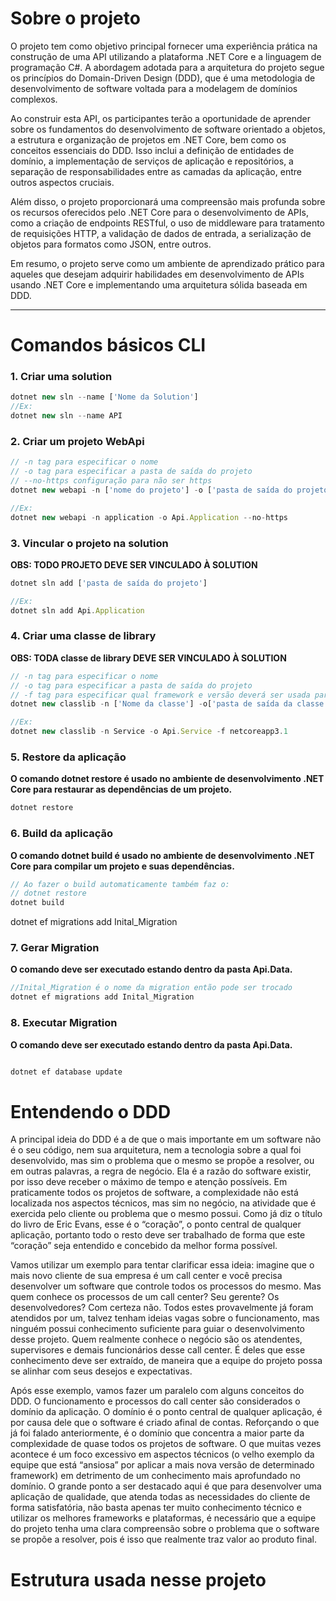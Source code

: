 # Sobre o projeto

O projeto tem como objetivo principal fornecer uma experiência prática na construção de uma API utilizando a plataforma .NET Core e a linguagem de programação C#. A abordagem adotada para a arquitetura do projeto segue os princípios do Domain-Driven Design (DDD), que é uma metodologia de desenvolvimento de software voltada para a modelagem de domínios complexos.

Ao construir esta API, os participantes terão a oportunidade de aprender sobre os fundamentos do desenvolvimento de software orientado a objetos, a estrutura e organização de projetos em .NET Core, bem como os conceitos essenciais do DDD. Isso inclui a definição de entidades de domínio, a implementação de serviços de aplicação e repositórios, a separação de responsabilidades entre as camadas da aplicação, entre outros aspectos cruciais.

Além disso, o projeto proporcionará uma compreensão mais profunda sobre os recursos oferecidos pelo .NET Core para o desenvolvimento de APIs, como a criação de endpoints RESTful, o uso de middleware para tratamento de requisições HTTP, a validação de dados de entrada, a serialização de objetos para formatos como JSON, entre outros.

Em resumo, o projeto serve como um ambiente de aprendizado prático para aqueles que desejam adquirir habilidades em desenvolvimento de APIs usando .NET Core e implementando uma arquitetura sólida baseada em DDD.

___

# Comandos básicos CLI

### 1. Criar uma solution

~~~javascript
dotnet new sln --name ['Nome da Solution']
//Ex:
dotnet new sln --name API
~~~

### 2. Criar um projeto WebApi
~~~javascript
// -n tag para especificar o nome
// -o tag para especificar a pasta de saída do projeto
// --no-https configuração para não ser https
dotnet new webapi -n ['nome do projeto'] -o ['pasta de saída do projeto'] --no-https

//Ex:
dotnet new webapi -n application -o Api.Application --no-https
~~~

### 3. Vincular o projeto na solution

**OBS: TODO PROJETO DEVE SER VINCULADO À SOLUTION**

~~~js
dotnet sln add ['pasta de saída do projeto']

//Ex:
dotnet sln add Api.Application
~~~

### 4. Criar uma classe de library

**OBS: TODA classe de library DEVE SER VINCULADO À SOLUTION**

~~~js
// -n tag para especificar o nome
// -o tag para especificar a pasta de saída do projeto
// -f tag para especificar qual framework e versão deverá ser usada para a criação da classe
dotnet new classlib -n ['Nome da classe'] -o['pasta de saída da classe'] -f ['framework e versão']

//Ex:
dotnet new classlib -n Service -o Api.Service -f netcoreapp3.1
~~~


### 5. Restore da aplicação

**O comando dotnet restore é usado no ambiente de desenvolvimento .NET Core para restaurar as dependências de um projeto.**

~~~js
dotnet restore
~~~

### 6. Build da aplicação

**O comando dotnet build é usado no ambiente de desenvolvimento .NET Core para compilar um projeto e suas dependências.**

~~~js
// Ao fazer o build automaticamente também faz o:
// dotnet restore
dotnet build
~~~

dotnet ef migrations add Inital_Migration

### 7. Gerar Migration

**O comando deve ser executado estando dentro da pasta Api.Data.**

~~~js
//Inital_Migration é o nome da migration então pode ser trocado
dotnet ef migrations add Inital_Migration
~~~


### 8. Executar Migration

**O comando deve ser executado estando dentro da pasta Api.Data.**

~~~js

dotnet ef database update
~~~


# Entendendo o DDD

A principal ideia do DDD é a de que o mais importante em um software não é o seu código, nem sua arquitetura, nem a tecnologia sobre a qual foi desenvolvido, mas sim o problema que o mesmo se propõe a resolver, ou em outras palavras, a regra de negócio. Ela é a razão do software existir, por isso deve receber o máximo de tempo e atenção possíveis. Em praticamente todos os projetos de software, a complexidade não está localizada nos aspectos técnicos, mas sim no negócio, na atividade que é exercida pelo cliente ou problema que o mesmo possui. Como já diz o título do livro de Eric Evans, esse é o “coração”, o ponto central de qualquer aplicação, portanto todo o resto deve ser trabalhado de forma que este “coração” seja entendido e concebido da melhor forma possível.

Vamos utilizar um exemplo para tentar clarificar essa ideia: imagine que o mais novo cliente de sua empresa é um call center e você precisa desenvolver um software que controle todos os processos do mesmo. Mas quem conhece os processos de um call center? Seu gerente? Os desenvolvedores? Com certeza não. Todos estes provavelmente já foram atendidos por um, talvez tenham ideias vagas sobre o funcionamento, mas ninguém possui conhecimento suficiente para guiar o desenvolvimento desse projeto. Quem realmente conhece o negócio são os atendentes, supervisores e demais funcionários desse call center. É deles que esse conhecimento deve ser extraído, de maneira que a equipe do projeto possa se alinhar com seus desejos e expectativas.

Após esse exemplo, vamos fazer um paralelo com alguns conceitos do DDD. O funcionamento e processos do call center são considerados o domínio da aplicação. O domínio é o ponto central de qualquer aplicação, é por causa dele que o software é criado afinal de contas. Reforçando o que já foi falado anteriormente, é o domínio que concentra a maior parte da complexidade de quase todos os projetos de software. O que muitas vezes acontece é um foco excessivo em aspectos técnicos (o velho exemplo da equipe que está “ansiosa” por aplicar a mais nova versão de determinado framework) em detrimento de um conhecimento mais aprofundado no domínio. O grande ponto a ser destacado aqui é que para desenvolver uma aplicação de qualidade, que atenda todas as necessidades do cliente de forma satisfatória, não basta apenas ter muito conhecimento técnico e utilizar os melhores frameworks e plataformas, é necessário que a equipe do projeto tenha uma clara compreensão sobre o problema que o software se propõe a resolver, pois é isso que realmente traz valor ao produto final.


# Estrutura usada nesse projeto

